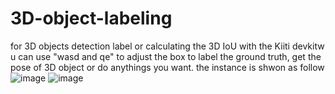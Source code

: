 # 3D-object-labeling
for 3D objects detection label or calculating the 3D IoU with the Kiiti devkitw
u can use "wasd and qe" to adjust the box to label the ground truth, get the pose of 3D object or do anythings you want.
the instance is shwon as follow
 ![image](https://github.com/WayPWMer/3D-object-labeling/blob/master/2.png)
 ![image](https://github.com/WayPWMer/3D-object-labeling/blob/master/1.png)
